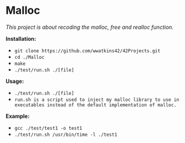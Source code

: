 # Malloc

_This project is about recoding the malloc, free and realloc function._

__Installation:__

* `git clone https://github.com/wwatkins42/42Projects.git`
* `cd ./Malloc`
* `make`
* `./test/run.sh ./[file]`

**Usage:**
* `./test/run.sh ./[file]`
* `run.sh is a script used to inject my malloc library to use in executables instead of the default implementation of malloc.`

**Example:**
* `gcc ./test/test1 -o test1`
* `./test/run.sh /usr/bin/time -l ./test1`
